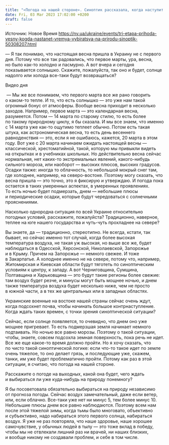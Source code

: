 ```yaml
---
title: "«Погода на нашей стороне». Синоптик рассказала, когда наступит настоящая весна и как погода будет влиять на ситуацию на фронте"
date: Fri, 03 Mar 2023 17:02:00 +0200
draft: false
---
```

Источник: Новое Время https://nv.ua/ukraine/events/tri-etapa-prihoda-vesny-kogda-nastanet-vremya-vybiratsya-na-prirodu-sinoptik-50308207.html


 — Я так понимаю, что настоящая весна пришла в Украину не с первого дня. Потому что все так радовались, что первое марты, ура, весна, но было как-то холодно и пасмурно. А вот вчера и сегодня показывается солнышко. Скажите, пожалуйста, так оно и будет, солнце надолго или холода все-таки будут возвращаться?

  Видео дня   

 — Мы же все понимаем, что первого марта все же рано говорить о каком-то тепле. И то, что есть солнышко — это уже нам такой огромный бонус от атмосферы. Вообще весна приходит в несколько заходов. Например, первое марта — это календарная весна, разумеется. Потом — 14 марта по старому стилю, то есть более по такому природному циклу, я бы сказала. И мы все знаем, что именно с 14 марта уже как-то ощутимо теплеет обычно. Потом есть такая штука, как астрономическая весна, то есть день весеннего равноденствия — это, если я не ошибаюсь, кажется, 20 марта в этом году. Вот уже с 20 марта начинаем ожидать настоящей весны — классической, хрестоматийной, такой, которую мы привыкли видеть на открытках и в учебниках школьных. Но действительно весна сейчас нормальная, нет каких-то экстремальных явлений, какого-нибудь сильного мороза, или наоборот — высоких плюсов, высоких градусов. Осадки также: иногда то облачность, то небольшой мокрый снег там, где холоднее, например, на северо-востоке. Поэтому могу сказать, что весна пришла — это точно, это я фиксирую и утверждаю. И погода пока остается в таких умеренных аспектах, в умеренных проявлениях. То есть ночью будет подмерзать, днем — небольшие плюсы и периодические осадки, которые будут чередоваться с солнечными прояснениями.

 Насколько однородна ситуация по всей Украине относительно погодных условий, расскажите, пожалуйста? Традиционно, наверное, теплее на юге нашего государства и чуть-чуть прохладнее на севере?

 Вы знаете, да — традиционно, стереотипно. Не всегда, кстати, так бывает, но сейчас именно тот случай, когда более высокая температура воздуха, не такая уж высокая, но выше все же, будет наблюдаться в Одесской, Херсонской, Николаевской, Запорожье и в Крыму. Причем на Запорожье — немного свежее. И тоже в Закарпатье. А холоднее именно не на севере, потому что, например, Житомирская и Киевская области будут тяготеть по синоптическим условиям к центру, к западу. А вот Черниговщина, Сумщина, Полтавщина и Харьковщина — это будут такие регионы более свежие: там воздух будет резче, и минусы могут быть мощнее ночью, и днем также температура воздуха будет несколько ниже, чем не просто в южной части, а в тех же центральных или в западных областях.

 Украинские военные на востоке нашей страны сейчас очень ждут, когда подсохнет почва, чтобы начинать большое контрнаступление. Когда ждать таких времен, с точки зрения синоптической ситуации?

 Сейчас, если солнце появляется, то очевидно, что днем оно уже мощнее пригревает. То есть подмерзшая земля начинает немного подтаивать. Но ночью все равно морозы. Поэтому о такой ситуации, чтобы, знаете, совсем подсохла земная поверхность, пока речь не идет. Все же еще какое-то время должно пройти. Но я хочу сказать, что по чисто такой синоптической логике: если что-то такое идет по земле очень тяжелое, то оно делает грязь, и последующие уже, скажем, танки, им уже будет проблематично пройти. Потому как раз в этой ситуации, я считаю, что погода на нашей стороне.

 Расскажите о погоде на выходных, какой она будет, чего ждать и выбираться ли уже куда-нибудь на природу понемногу?

 Я бы посоветовала обязательно выбираться на природу независимо от прогноза погоды. Сейчас воздух замечательный, даже если ветер, или, если облачно. Все-таки уже нет ни минус 5, тем более минус 10. Небольшие плюсы днем все равно наблюдаются. Поэтому всем нам после этой тяжелой зимы, когда тьмы было многовато, объективно и субъективно, надо набираться этого первого солнца, набираться воздух. Я уже не раз повторяла, что наше здоровье, наше хорошее самочувствие, у обычных людей в тылу — это тоже вклад в победу, чтобы мы не отвлекали лишний раз ни врачей, ни наших близких, и вообще никому не создавали проблем, и себе в том числе.
